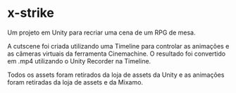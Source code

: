 # x-strike
Um projeto em Unity para recriar uma cena de um RPG de mesa.

A cutscene foi criada utilizando uma Timeline para controlar as animações e as câmeras virtuais da ferramenta Cinemachine.
O resultado foi convertido em .mp4 utilizando o Unity Recorder na Timeline.

Todos os assets foram retirados da loja de assets da Unity e as animações foram retiradas da loja de assets e da Mixamo.
